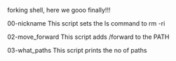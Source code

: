 forking shell, here we gooo finally!!!

00-nickname
This script sets the ls command to rm -ri

02-move_forward
This script adds /forward to the PATH

03-what_paths
This script prints the no of paths
